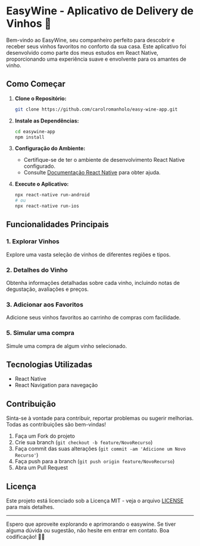 # EasyWine - Aplicativo de Delivery de Vinhos 🍷

Bem-vindo ao EasyWine, seu companheiro perfeito para descobrir e receber seus vinhos favoritos no conforto da sua casa. Este aplicativo foi desenvolvido como parte dos meus estudos em React Native, proporcionando uma experiência suave e envolvente para os amantes de vinho.

## Como Começar

1. **Clone o Repositório:**
   ```bash
   git clone https://github.com/carolromanholo/easy-wine-app.git
   ```

2. **Instale as Dependências:**
   ```bash
   cd easywine-app
   npm install
   ```

3. **Configuração do Ambiente:**
   - Certifique-se de ter o ambiente de desenvolvimento React Native configurado.
   - Consulte [Documentação React Native](https://reactnative.dev/docs/environment-setup) para obter ajuda.

4. **Execute o Aplicativo:**
   ```bash
   npx react-native run-android
   # ou
   npx react-native run-ios
   ```

## Funcionalidades Principais

### 1. Explorar Vinhos
Explore uma vasta seleção de vinhos de diferentes regiões e tipos.

### 2. Detalhes do Vinho
Obtenha informações detalhadas sobre cada vinho, incluindo notas de degustação, avaliações e preços.

### 3. Adicionar aos Favoritos
Adicione seus vinhos favoritos ao carrinho de compras com facilidade.

### 5. Simular uma compra
Simule uma compra de algum vinho selecionado.

## Tecnologias Utilizadas

- React Native
- React Navigation para navegação
  

## Contribuição

Sinta-se à vontade para contribuir, reportar problemas ou sugerir melhorias. Todas as contribuições são bem-vindas!

1. Faça um Fork do projeto
2. Crie sua branch (`git checkout -b feature/NovoRecurso`)
3. Faça commit das suas alterações (`git commit -am 'Adicione um Novo Recurso'`)
4. Faça push para a branch (`git push origin feature/NovoRecurso`)
5. Abra um Pull Request

## Licença

Este projeto está licenciado sob a Licença MIT - veja o arquivo [LICENSE](LICENSE) para mais detalhes.

---

Espero que aproveite explorando e aprimorando o easywine. Se tiver alguma dúvida ou sugestão, não hesite em entrar em contato. Boa codificação! 🍇🌟
